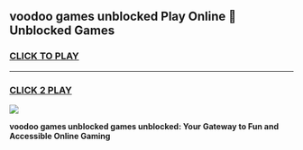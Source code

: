 
## voodoo games unblocked Play Online 👋 Unblocked Games
<h3>
<a href="https://premium.freeplayer.one?title=voodoo_games_unblocked&ref=19F">CLICK TO PLAY</a></h3>
<hr>

<h3>
<a href="https://premium.freeplayer.one?title=voodoo_games_unblocked&ref=19F">CLICK 2 PLAY</a>
  
</h3>

<a href="https://premium.freeplayer.one?title=voodoo_games_unblocked&ref=19F"><img src="https://clearcache.store/games.png"></a>


**voodoo games unblocked games unblocked: Your Gateway to Fun and Accessible Online Gaming**
